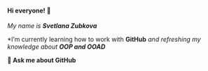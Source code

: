 #### Hi everyone! :star_struck:
_My name is **Svetlana Zubkova**_

<!--
**Svetlanazub/Svetlanazub** is a ✨ _special_ ✨ repository because its `README.md` (this file) appears on your GitHub profile.
Here are some ideas to get you started:
-->
*I’m currently learning how to work with **GitHub**
_and refreshing my knowledge about **OOP and OOAD**_

**💬 Ask me about GitHub**


